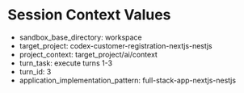 # Session Context Values
- sandbox_base_directory: workspace
- target_project: codex-customer-registration-nextjs-nestjs
- project_context: target_project/ai/context
- turn_task: execute turns 1-3
- turn_id: 3
- application_implementation_pattern: full-stack-app-nextjs-nestjs
